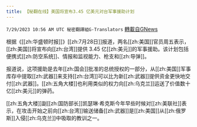 ```yaml
---
title: 【秘翻在线】美国将宣布3.45 亿美元对台军事援助计划
---
```

`7/29/2023 10:56 AM UTC 秘密翻譯組G-Translators` [轉載自GNews](https://gnews.org/articles/1497414)

根据《[[zh:华盛顿时报]]》[[zh:7月28日]]报道，两名[[zh:美国]]官员周五表示，[[zh:美国]]将宣布向[[zh:台湾]]提供 3.45 亿[[zh:美元]]的军事援助。该计划包括便携式[[zh:防空系统]]、情报和监视能力、枪支和[[zh:导弹]]。

报道说，这项援助是去年[[zh:国会]]批准的总统授权的一部分，从[[zh:美国]]军事库存中提取[[zh:武器]]来支持[[zh:台湾]]可以比为新[[zh:武器]]提供资金更快地交付[[zh:武器]]。[[zh:五角大楼]]也利用类似的权力向[[zh:乌克兰]]运送了价值数十亿[[zh:美元]]的弹药。

[[zh:五角大楼]]副[[zh:国防部长]]凯瑟琳·希克斯今年早些时候对[[zh:美联社]]表示，在攻击开始之前向[[zh:台湾]]输送储备[[zh:武器]]是[[zh:美国]]从[[zh:俄罗斯]]入侵[[zh:乌克兰]]中吸取的教训之一。
